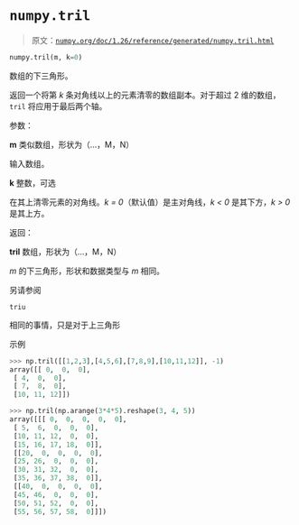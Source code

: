 # `numpy.tril`

> 原文：[`numpy.org/doc/1.26/reference/generated/numpy.tril.html`](https://numpy.org/doc/1.26/reference/generated/numpy.tril.html)

```py
numpy.tril(m, k=0)
```

数组的下三角形。

返回一个将第 *k* 条对角线以上的元素清零的数组副本。对于超过 2 维的数组，`tril` 将应用于最后两个轴。

参数：

**m** 类似数组，形状为（…，M，N）

输入数组。

**k** 整数，可选

在其上清零元素的对角线。*k = 0*（默认值）是主对角线，*k < 0* 是其下方，*k > 0* 是其上方。

返回：

**tril** 数组，形状为（…，M，N）

*m* 的下三角形，形状和数据类型与 *m* 相同。

另请参阅

`triu`

相同的事情，只是对于上三角形

示例

```py
>>> np.tril([[1,2,3],[4,5,6],[7,8,9],[10,11,12]], -1)
array([[ 0,  0,  0],
 [ 4,  0,  0],
 [ 7,  8,  0],
 [10, 11, 12]]) 
```

```py
>>> np.tril(np.arange(3*4*5).reshape(3, 4, 5))
array([[[ 0,  0,  0,  0,  0],
 [ 5,  6,  0,  0,  0],
 [10, 11, 12,  0,  0],
 [15, 16, 17, 18,  0]],
 [[20,  0,  0,  0,  0],
 [25, 26,  0,  0,  0],
 [30, 31, 32,  0,  0],
 [35, 36, 37, 38,  0]],
 [[40,  0,  0,  0,  0],
 [45, 46,  0,  0,  0],
 [50, 51, 52,  0,  0],
 [55, 56, 57, 58,  0]]]) 
```
